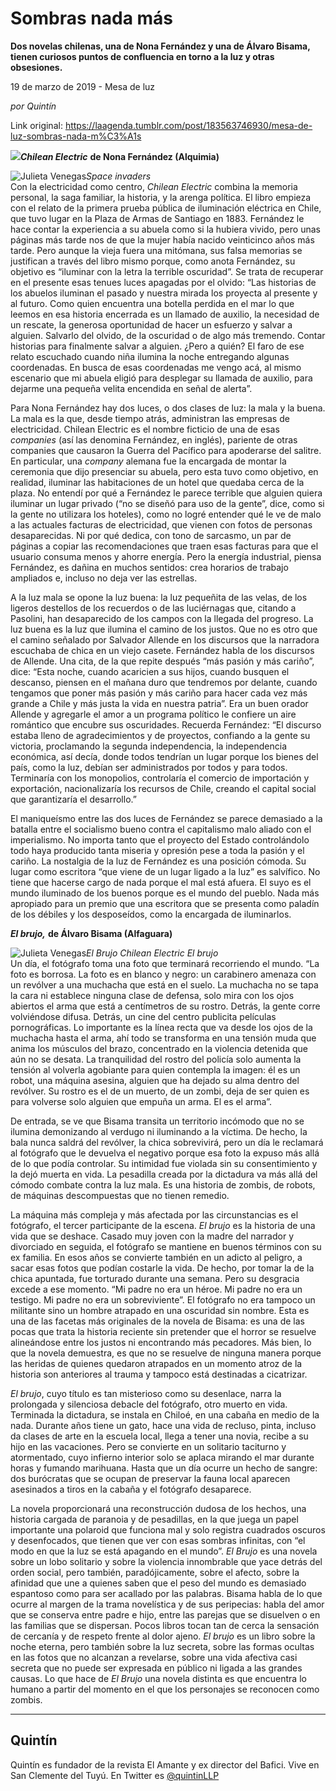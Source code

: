 # Sombras nada más

**Dos novelas chilenas, una de Nona Fernández y una de Álvaro Bisama, tienen curiosos puntos de confluencia en torno a la luz y otras obsesiones.**

19 de marzo de 2019 - Mesa de luz

_por Quintín_

Link original: https://laagenda.tumblr.com/post/183563746930/mesa-de-luz-sombras-nada-m%C3%A1s

![](https://64.media.tumblr.com/be88368766d7eea0eace6588121fcf71/5dac3907dfc1f5ad-a1/s500x750/31c7b0dba4b7a30c67c0f02e75daf774717088f7.jpg)***Chilean Electric*** **de Nona Fernández (Alquimia)**

![Julieta Venegas](https://64.media.tumblr.com/e6cd7285736eefa4ac1f54112767ba62/5dac3907dfc1f5ad-41/s250x400/0cd7ae1b387d43a0b3d418f4df81c3040234d44f.jpg)*Space invaders*  
Con
la electricidad como centro, *Chilean
Electric* combina la memoria personal, la saga familiar, la historia, y la
arenga política. El libro empieza con el relato de la primera prueba pública de
iluminación eléctrica en Chile, que tuvo lugar en la Plaza de Armas de Santiago
en 1883. Fernández le hace contar la experiencia a su abuela como si la hubiera
vivido, pero unas páginas más tarde nos de que la mujer había nacido
veinticinco años más tarde. Pero aunque la vieja fuera una mitómana, sus falsa
memorias se justifican a través del libro mismo porque, como anota Fernández, su
objetivo es “iluminar con la letra la terrible oscuridad”. Se trata de
recuperar en el presente esas tenues luces apagadas por el olvido: “Las
historias de los abuelos iluminan el pasado y nuestra mirada los proyecta al
presente y al futuro. Como quien encuentra una botella perdida en el mar lo que
leemos en esa historia encerrada es un llamado de auxilio, la necesidad de un
rescate, la generosa oportunidad de hacer un esfuerzo y salvar a alguien.
Salvarlo del olvido, de la oscuridad o de algo más tremendo. Contar historias
para finalmente salvar a alguien. ¿Pero a quién? El faro de ese relato
escuchado cuando niña ilumina la noche entregando algunas coordenadas. En busca
de esas coordenadas me vengo acá, al mismo escenario que mi abuela eligió para
desplegar su llamada de auxilio, para dejarme una pequeña velita encendida en
señal de alerta”.  


Para
Nona Fernández hay dos luces, o dos clases de luz: la mala y la buena. La mala es
la que, desde tiempo atrás, administran las empresas de electricidad. Chilean
Electric es el nombre ficticio de una de esas *companies* (así las denomina Fernández, en inglés), pariente de
otras companies que causaron la Guerra del Pacífico para apoderarse del
salitre. En particular, una *company* alemana
fue la encargada de montar la ceremonia que dijo presenciar su abuela, pero
esta tuvo como objetivo, en realidad, iluminar las habitaciones de un hotel que
quedaba cerca de la plaza. No entendí por qué a Fernández le parece terrible
que alguien quiera iluminar un lugar privado (“no se diseñó para uso de la
gente”, dice, como si la gente no utilizara los hoteles), como no logré
entender qué le ve de malo a las actuales facturas de electricidad, que vienen
con fotos de personas desaparecidas. Ni por qué dedica, con tono de sarcasmo, un
par de páginas a copiar las recomendaciones que traen esas facturas para que el
usuario consuma menos y ahorre energía. Pero la energía industrial, piensa
Fernández, es dañina en muchos sentidos: crea horarios de trabajo ampliados e,
incluso no deja ver las estrellas.  


A
la luz mala se opone la luz buena: la luz pequeñita de las velas, de los ligeros
destellos de los recuerdos o de las luciérnagas que, citando a Pasolini, han
desaparecido de los campos con la llegada del progreso. La luz buena es la luz
que ilumina el camino de los justos. Que no es otro que el camino señalado por
Salvador Allende en los discursos que la narradora escuchaba de chica en un
viejo casete. Fernández habla de los discursos de Allende. Una cita, de la que
repite después “más pasión y más cariño”, dice: “Esta noche, cuando acaricien a
sus hijos, cuando busquen el descanso, piensen en el mañana duro que tendremos
por delante, cuando tengamos que poner más pasión y más cariño para hacer cada
vez más grande a Chile y más justa la vida en nuestra patria”. Era un buen orador
Allende y agregarle el amor a un programa político le confiere un aire
romántico que encubre sus oscuridades. Recuerda Fernández: “El discurso estaba
lleno de agradecimientos y de proyectos, confiando a la gente su victoria,
proclamando la segunda independencia, la independencia económica, así decía,
donde todos tendrían un lugar porque los bienes del país, como la luz, debían
ser administrados por todos y para todos. Terminaría con los monopolios,
controlaría el comercio de importación y exportación, nacionalizaría los
recursos de Chile, creando el capital social que garantizaría el desarrollo.”  


El
maniqueísmo entre las dos luces de Fernández se parece demasiado a la batalla
entre el socialismo bueno contra el capitalismo malo aliado con el imperialismo.
No importa tanto que el proyecto del Estado controlándolo todo haya producido tanta
miseria y opresión pese a toda la pasión y el cariño. La nostalgia de la luz de
Fernández es una posición cómoda. Su lugar como escritora “que viene de un
lugar ligado a la luz” es salvífico. No tiene que hacerse cargo de nada porque
el mal está afuera. El suyo es el mundo iluminado de los buenos porque es el
mundo del pueblo. Nada más apropiado para un premio que una escritora que se
presenta como paladín de los débiles y los desposeídos, como la encargada de
iluminarlos.  


  


***El
brujo,*** **de Álvaro Bisama (Alfaguara)**

![Julieta Venegas](https://64.media.tumblr.com/8be9de7200f175d6a2a6bcbb062b7e68/5dac3907dfc1f5ad-54/s250x400/53207494244c1502c1b0afc41980ddb16426c07c.jpg)*El Brujo* *Chilean Electric* *El brujo*  
Un
día, el fotógrafo toma una foto que terminará recorriendo el mundo. “La foto es
borrosa. La foto es en blanco y negro: un carabinero amenaza con un revólver a
una muchacha que está en el suelo. La muchacha no se tapa la cara ni establece
ninguna clase de defensa, solo mira con los ojos abiertos el arma que está a
centímetros de su rostro. Detrás, la gente corre volviéndose difusa. Detrás, un
cine del centro publicita películas pornográficas. Lo importante es la línea
recta que va desde los ojos de la muchacha hasta el arma, ahí todo se
transforma en una tensión muda que anima los músculos del brazo, concentrado en
la violencia detenida que aún no se desata. La tranquilidad del rostro del
policía solo aumenta la tensión al volverla agobiante para quien contempla la
imagen: él es un robot, una máquina asesina, alguien que ha dejado su alma
dentro del revólver. Su rostro es el de un muerto, de un zombi, deja de ser
quien es para volverse solo alguien que empuña un arma. El es el arma”.  


De
entrada, se ve que Bisama transita un territorio incómodo que no se ilumina
demonizando al verdugo ni iluminando a la víctima. De hecho, la bala nunca
saldrá del revólver, la chica sobrevivirá, pero un día le reclamará al
fotógrafo que le devuelva el negativo porque esa foto la expuso más allá de lo
que podía controlar. Su intimidad fue violada sin su consentimiento y la dejó
muerta en vida. La pesadilla creada por la dictadura va más allá del cómodo
combate contra la luz mala. Es una historia de zombis, de robots, de máquinas
descompuestas que no tienen remedio.  


La
máquina más compleja y más afectada por las circunstancias es el fotógrafo, el
tercer participante de la escena. *El
brujo* es la historia de una vida que se deshace. Casado muy joven con la
madre del narrador y divorciado en seguida, el fotógrafo se mantiene en buenos
términos con su ex familia. En esos años se convierte también en un adicto al
peligro, a sacar esas fotos que podían costarle la vida. De hecho, por tomar la
de la chica apuntada, fue torturado durante una semana. Pero su desgracia
excede a ese momento. “Mi padre no era un héroe. Mi padre no era un testigo. Mi
padre no era un sobreviviente”. El fotógrafo no era tampoco un militante sino
un hombre atrapado en una oscuridad sin nombre. Esta es una de las facetas más
originales de la novela de Bisama: es una de las pocas que trata la historia
reciente sin pretender que el horror se resuelve alineándose entre los justos
ni encontrando más pecadores. Más bien, lo que la novela  demuestra, es que no se resuelve de ninguna
manera porque las heridas de quienes quedaron atrapados en un momento atroz de la
historia son anteriores al trauma y tampoco está destinadas a cicatrizar.  


*El brujo*, cuyo
título es tan misterioso como su desenlace, narra la prolongada y silenciosa
debacle del fotógrafo, otro muerto en vida. Terminada la dictadura, se instala
en Chiloé, en una cabaña en medio de la nada. Durante años tiene un gato, hace
una vida de recluso, pinta, incluso da clases de arte en la escuela local, llega
a tener una novia, recibe a su hijo en las vacaciones. Pero se convierte en un
solitario taciturno y atormentado, cuyo infierno interior solo se aplaca mirando
el mar durante horas y fumando marihuana. Hasta que un día ocurre un hecho de sangre:
dos burócratas que se ocupan de preservar la fauna local aparecen asesinados a
tiros en la cabaña y el fotógrafo desaparece.  


La
novela proporcionará una reconstrucción dudosa de los hechos, una historia
cargada de paranoia y de pesadillas, en la que juega un papel importante una
polaroid que funciona mal y solo registra cuadrados oscuros y desenfocados, que
tienen que ver con esas sombras infinitas, con “el modo en que la luz se está
apagando en el mundo”. *El Brujo* es
una novela sobre un lobo solitario y sobre la violencia innombrable que yace
detrás del orden social, pero también, paradójicamente, sobre el afecto, sobre la
afinidad que une a quienes saben que el peso del mundo es demasiado espantoso
como para ser acallado por las palabras. Bisama habla de lo que ocurre al
margen de la trama novelística y de sus peripecias: habla del amor que se
conserva entre padre e hijo, entre las parejas que se disuelven o en las
familias que se dispersan. Pocos libros tocan tan de cerca la sensación de
cercanía y de respeto frente al dolor ajeno. *El brujo* es un libro sobre la noche eterna, pero también sobre la
luz secreta, sobre las formas ocultas en las fotos que no alcanzan a revelarse,
sobre una vida afectiva casi secreta que no puede ser expresada en público ni
ligada a las grandes causas. Lo que hace de *El
Brujo* una novela distinta es que encuentra lo humano a partir del momento
en el que los personajes se reconocen como zombis.  




---

Quintín
-------

 Quintín es fundador de la revista El Amante y ex director del Bafici. Vive en San Clemente del Tuyú. En Twitter es [@quintinLLP](https://twitter.com/quintinLLP) 

